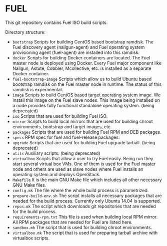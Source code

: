 FUEL
====

This git repository contains Fuel ISO build scripts.

Directory structure:
- ```bootstrap```
  Scripts for building CentOS based bootstrap ramdisk. The Fuel discovery
  agent (nailgun-agent) and Fuel operating system provisioning agent (fuel-agent)
  are installed into this ramdisk.
- ```docker```
  Scripts for building Docker containers are located. The Fuel
  master node is deployed using Docker. Every Fuel major component like Nailgun, Astute,
  Cobbler, Mcollective, etc. is installed as a separate Docker container.
- ```fuel-bootstrap-image```
  Scripts which allow us to build Ubuntu based bootstrap ramdisk on the
  Fuel master node in runtime. The status of this ramdisk is experimental.
- ```image```
  Scripts to build CentOS based target operating system image. We install
  this image on the Fuel slave nodes. This image being installed on a node provides
  fully functional standalone operating system. (being deprecated)
- ```iso```
  Scripts that are used for building Fuel ISO.
- ```mirror```
  Scripts to build local mirrors that are used for building chroot environments, bootstrap and
  target images, etc.
- ```packages```
  Scripts that are used for building Fuel RPM and DEB packages.
- ```specs```
  RPM spec for fuel and fuel-release packages.
- ```upgrade```
  Scripts that are used for building Fuel upgrade tarball. (being deprecated)
- ```utils```
  Auxiliary scripts. (being deprecated)
- ```virtualbox```
  Scripts that allow a user to try Fuel easily. Being run they start several virtual box
  VMs. One of them is used for the Fuel master node and others are used as slave nodes
  where Fuel installs an operating system and deploys OpenStack.
- ```Makefile```
  It is the main GNU Make file which includes all other necessary GNU Make files.
- ```config.mk```
  The file where the whole build process is parametrized.
- ```prepare-build-env.sh```
  The script installs all necessary packages that are needed for the build process. Currently
  only Ubuntu 14.04 is supported.
- ```repos.mk```
  The script which downloads git repositories that are needed for the build process.
- ```requirements-rpm.txt```
  This file is used when building local RPM mirror. All RPM packages that are needed for Fuel
  are listed here.
- ```sandbox.mk```
  The script that is used for building chroot environments.
- ```virtualbox.mk```
  The script that is used for preparing tarball archive with virtualbox scripts.
